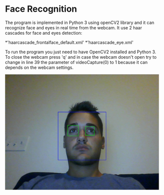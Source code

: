 # Face Recognition #
The program is implemented in Python 3 using openCV2 library and it can recognize face and eyes in real time from the webcam.
It use 2 haar cascades for face and eyes detection:

*'haarcascade_frontalface_default.xml'
*'haarcascade_eye.xml'

To run the program you just need to have OpenCV2 installed and Python 3.
To close the webcam press 'q' and in case the webcam doesn't open try to change in line 39 the parameter of videoCapture(0) to 1 because it can depends on the webcam settings.

 ![alt text](Screenshot/FaceRecognition.png )
